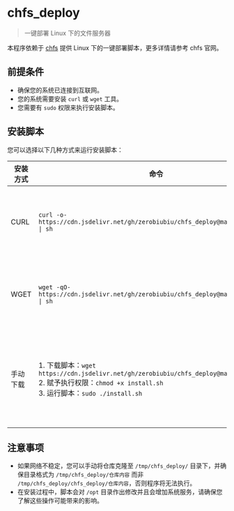 # chfs_deploy

> 一键部署 Linux 下的文件服务器

本程序依赖于 [chfs](http://iscute.cn/chfs) 提供 Linux 下的一键部署脚本，更多详情请参考 chfs 官网。

## 前提条件
- 确保您的系统已连接到互联网。
- 您的系统需要安装 `curl` 或 `wget` 工具。
- 您需要有 `sudo` 权限来执行安装脚本。

## 安装脚本

您可以选择以下几种方式来运行安装脚本：

| 安装方式 | 命令 | 说明 |
| ---- | ---- | ---- |
| CURL | `curl -o- https://cdn.jsdelivr.net/gh/zerobiubiu/chfs_deploy@main/install.sh \| sh` | 通过 `curl` 下载脚本并直接执行 |
| WGET | `wget -qO- https://cdn.jsdelivr.net/gh/zerobiubiu/chfs_deploy@main/install.sh \| sh` | 通过 `wget` 下载脚本并直接执行 |
| 手动下载 | 1. 下载脚本：`wget https://cdn.jsdelivr.net/gh/zerobiubiu/chfs_deploy@main/install.sh`<br>2. 赋予执行权限：`chmod +x install.sh`<br>3. 运行脚本：`sudo ./install.sh` | 手动下载脚本，设置执行权限后运行 |

## 注意事项
- 如果网络不稳定，您可以手动将仓库克隆至 `/tmp/chfs_deploy/` 目录下，并确保目录格式为 `/tmp/chfs_deploy/仓库内容` 而非 `/tmp/chfs_deploy/chfs_deploy/仓库内容`，否则程序将无法执行。
- 在安装过程中，脚本会对 `/opt` 目录作出修改并且会增加系统服务，请确保您了解这些操作可能带来的影响。
